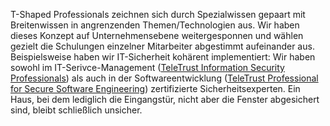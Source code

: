 ﻿T-Shaped Professionals zeichnen sich durch Spezialwissen gepaart mit Breitenwissen in angrenzenden Themen/Technologien
aus. Wir haben dieses Konzept auf Unternehmensebene weitergesponnen und wählen gezielt die Schulungen einzelner
Mitarbeiter abgestimmt aufeinander aus. Beispielsweise haben wir IT-Sicherheit kohärent implementiert: Wir haben sowohl
im IT-Serivce-Management (<a href="https://www.teletrust.de/tisp" target="_blank">TeleTrust Information Security
Professionals</a>) als auch in
der Softwareentwicklung (<a href="https://www.teletrust.de/tpsse" target="_blank">TeleTrust Professional for Secure
Software Engineering</a>)
zertifizierte Sicherheitsexperten. Ein Haus, bei dem lediglich die Eingangstür, nicht aber die Fenster abgesichert sind,
bleibt schließlich unsicher.
